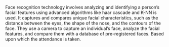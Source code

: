 Face recognition technology involves analyzing and identifying a person’s facial features using advanced algorithms like haar cascade and K-NN is used. It captures and compares unique facial
characteristics, such as the distance between the eyes, the shape of the nose, and the contours of the face. They use a camera to capture an individual’s face, analyze the facial features, and compare them with a database of pre-registered faces. Based upon which the attendance is taken.
